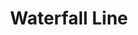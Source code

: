 ---
title: Waterfall Line
title_zh: 瀑布綫
mm_sign: [W]
branch_line: false
stations:
  - station_code: [W1]
    name: Winterland
    name_zh: 冬地
    transfer:
      - mm_sign: [G,C]
  - station_code: [W2]
    name: Uptown Cross
    name_zh: 上環十字
    transfer:
      - mm_sign: [G]
  - station_code: [W3]
    name: Under the Falls
    name_zh: 瀑布下
    transfer:
      - mm_sign: [R,P]
  - station_code: [W4]
    name: Mugen
    name_zh: 無限
    transfer:
      - mm_sign: [B,V,D,P]
  - station_code: [W5]
    name: Downtown East
    name_zh: 市中心東
    transfer:
      - mm_sign: [C,D]
  - station_code: [W6]
    name: Downtown Core
    name_zh: 市中心
    transfer:
      - mm_sign: [R,G]
  - station_code: [W7]
    name: Oasis Point
    name_zh: 綠洲角
    transfer:
      - mm_sign: [P]
  - station_code: [W8]
    name: Zero Zero
    name_zh: 零零
    transfer:
      - mm_sign: [B]
  - station_code: [W9]
    name: Mount Snowhide
    name_zh: 雪藏山
custom_style: table{margin:0 auto}.station-code-bg{background-image:url(/img/bg/waterfallline.png);background-repeat:no-repeat;background-size:7px 101%;background-position:50px}
weight: 6
---